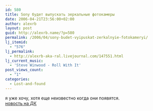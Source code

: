 ```yaml
---
id: 580
title: Sony будет выпускать зеркальные фотокамеры
date: 2006-04-21T23:56:00+02:00
author: alexrb
layout: post
guid: http://alexrb.name/?p=580
permalink: /2006/04/sony-budet-vyipuskat-zerkalnyie-fotokameryi/
lj_itemid:
  - "576"
lj_permalink:
  - http://alexrb-aka-ral.livejournal.com/147551.html
lj_current_music:
  - 'Steve Winwood - Roll With It'
post_views_count:
  - "1"
categories:
  - Lost-and-found
---
```

я уже хочу, хотя еще неизвестно когда они появятся.  
[новость на ДК](http://dk.compulenta.ru/265069/)